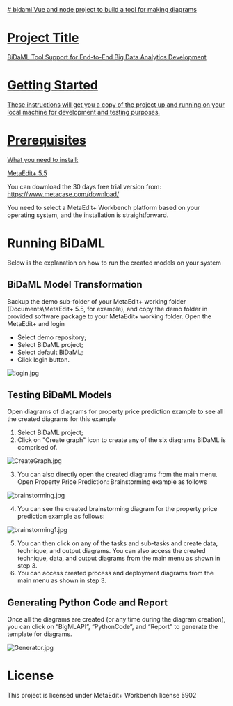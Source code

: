 <a href="https://github.com/tarunverma23/<bidaml/workflows/Build/badge.svg">
# bidaml
Vue and node project to build a tool for making diagrams



# Project Title
BiDaML Tool Support for End-to-End Big Data Analytics Development
# Getting Started
These instructions will get you a copy of the project up and running on your local machine for development and testing purposes. 
# Prerequisites
What you need to install:

[MetaEdit+ 5.5](https://www.metacase.com/)

You can download the 30 days free trial version from: https://www.metacase.com/download/

You need to select a MetaEdit+ Workbench platform based on your operating system, and the installation is straightforward.
# Running BiDaML
Below is the explanation on how to run the created models on your system
## BiDaML Model Transformation
Backup the demo sub-folder of your MetaEdit+ working folder (Documents\MetaEdit+ 5.5, for example), and copy the demo folder in provided software package to your MetaEdit+ working folder.
Open the MetaEdit+ and login
- Select demo repository;
- Select BiDaML project;
- Select default BiDaML;
- Click login button.

![login.jpg](login.jpg)

## Testing BiDaML Models
Open diagrams of diagrams for property price prediction example to see all the created diagrams for this example
1.	Select BiDaML project;
2.	Click on "Create graph" icon to create any of the six diagrams BiDaML is comprised of. 

![CreateGraph.jpg](CreateGraph.jpg)

3.	You can also directly open the created diagrams from the main menu. Open Property Price Prediction: Brainstorming example as follows

![brainstorming.jpg](brainstorming.jpg)

4.	You can see the created brainstorming diagram for the property price prediction example as follows:

![brainstorming1.jpg](brainstorming1.jpg)

5.	You can then click on any of the tasks and sub-tasks and create data, technique, and output diagrams. You can also access the created technique, data, and output diagrams from the main menu as shown in step 3.
6.	You can access created process and deployment diagrams from the main menu as shown in step 3.

## Generating Python Code and Report
Once all the diagrams are created (or any time during the diagram creation), you can click on “BigMLAPI”, “PythonCode”, and “Report” to generate the template for diagrams.

![Generator.jpg](Generator.jpg)

# License
This project is licensed under MetaEdit+ Workbench license 5902
